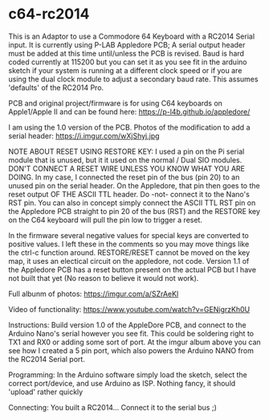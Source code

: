 # c64-rc2014

This is an Adaptor to use a Commodore 64 Keyboard with a RC2014 Serial input. It is currently using P-LAB Appledore PCB; A serial output header must be added at this time until/unless the PCB is revised. Baud is hard coded currently at 115200 but you can set it as you see fit in the arduino sketch if your system is running at a different clock speed or if you are using the dual clock module to adjust a secondary baud rate. This assumes 'defaults' of the RC2014 Pro. 

PCB and original project/firmware is for using C64 keyboards on Apple1/Apple II and can be found here:
https://p-l4b.github.io/appledore/

I am using the 1.0 version of the PCB. Photos of the modification to add a serial header:
https://i.imgur.com/wXjShyj.jpg

NOTE ABOUT RESET USING RESTORE KEY: I used a pin on the Pi serial module that is unused, but it it used on the normal / Dual SIO modules. DON'T CONNECT A RESET WIRE UNLESS YOU KNOW WHAT YOU ARE DOING. In my case, I connected the reset pin of the bus (pin 20) to an unused pin on the serial header. On the Appledore, that pin then goes to the reset output OF THE ASCII TTL header. Do -not- connect it to the Nano's RST pin. You can also in concept simply connect the ASCII TTL RST pin on the Appledore PCB straight to pin 20 of the bus (RST) and the RESTORE key on the C64 keyboard will pull the pin low to trigger a reset.

In the firmware several negative values for special keys are converted to positive values. I left these in the comments so you may move things like the ctrl-c function around. RESTORE/RESET cannot be moved on the key map, it uses an electical circuit on the appledore, not code. Version 1.1 of the Appledore PCB has a reset button present on the actual PCB but I have not built that yet (No reason to believe it would not work).

Full albunm of photos:
https://imgur.com/a/SZrAeKl

Video of functionality:
https://www.youtube.com/watch?v=GENigrzKh0U

Instructions:
Build version 1.0 of the AppleDore PCB, and connect to the Arduino Nano's serial however you see fit. This could be soldering right to TX1 and RX0 or adding some sort of port. At the imgur album above you can see how I created a 5 pin port, which also powers the Arduino NANO from the RC2014 Serial port.

Programming:
In the Arduino software simply load the sketch, select the correct port/device, and use Arduino as ISP. Nothing fancy, it should 'upload' rather quickly

Connecting:
You built a RC2014... Connect it to the serial bus ;)
